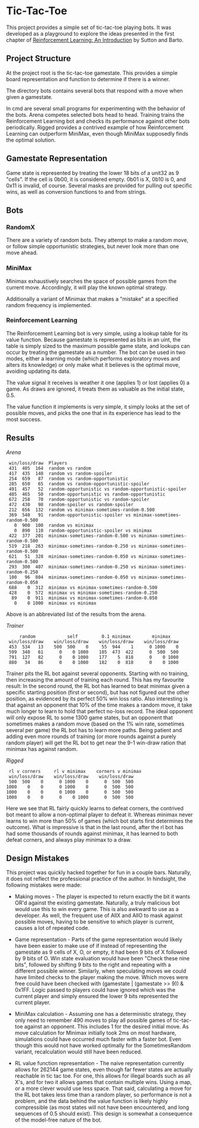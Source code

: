# Tic-Tac-Toe

This project provides a simple set of tic-tac-toe playing bots. It was developed
as a playground to explore the ideas presented in the first chapter of [Reinforcement
Learning: An Introduction](http://incompleteideas.net/book/the-book.html) by Sutton
and Barto.

## Project Structure

At the project root is the tic-tac-toe gamestate. This provides a simple board
representation and function to determine if there is a winner.

The directory bots contains several bots that respond with a move when given a
gamestate.

In cmd are several small programs for experimenting with the behavior of the bots.
Arena competes selected bots head to head. Training trains the Reinforcement
Learning bot and checks its performance against other bots periodically.
Rigged provides a contrived example of how Reinforcement Learning can outperform
MiniMax, even though MiniMax supposedly finds the optimal solution.

## Gamestate Representation

Game state is represented by treating the lower 18 bits of a unit32 as 9 "cells".
If the cell is 0b00, it is considered empty. 0b01 is X, 0b10 is 0, and 0x11 is
invalid, of course. Several masks are provided for pulling out specific wins, as
well as conversion functions to and from strings.

## Bots

### RandomX

There are a variety of random bots. They attempt to make a random move, or follow
simple opportunistic strategies, but never look more than one move ahead.

### MiniMax

Minimax exhaustively searches the space of possible games from the current move.
Accordingly, it will play the known optimal strategy.

Additionally a variant of Minimax that makes a "mistake" at a specified random
frequency is implemented.

### Reinforcement Learning

The Reinforcement Learning bot is very simple, using a lookup table for its value
function. Because gamestate is represented as bits in an uint, the table is simply
sized to the maximum possible game state, and lookups can occur by treating the
gamestate as a number. The bot can be used in two modes, either a learning mode
(which performs exploratory moves and alters its knowledge) or only make what it
believes is the optimal move, avoiding updating its data.

The value signal it receives is weather it one (applies 1) or lost (applies 0)
a game. As draws are ignored, it treats them as valuable as the initial state, 0.5.

The value function it implements is very simple, it simply looks at the set of
possible moves, and picks the one that in its experience has lead to the most
success.

## Results

*Arena*
```
 win/loss/draw  Players
 431  405  164  random vs random
 417  435  148  random vs random-spoiler
 254  659   87  random vs random-opportunistic
 285  650   65  random vs random-opportunistic-spoiler
 491  457   52  random-opportunistic vs random-opportunistic-spoiler
 485  465   50  random-opportunistic vs random-opportunistic
 672  258   70  random-opportunistic vs random-spoiler
 472  430   98  random-spoiler vs random-spoiler
 212  656  132  random vs minimax-sometimes-random-0.500
 369  540   91  random-opportunistic-spoiler vs minimax-sometimes-random-0.500
   0  900  100  random vs minimax
   0  890  110  random-opportunistic-spoiler vs minimax
 422  377  201  minimax-sometimes-random-0.500 vs minimax-sometimes-random-0.500
 519  218  263  minimax-sometimes-random-0.250 vs minimax-sometimes-random-0.500
 621   51  328  minimax-sometimes-random-0.050 vs minimax-sometimes-random-0.500
 293  300  407  minimax-sometimes-random-0.250 vs minimax-sometimes-random-0.250
 100   96  804  minimax-sometimes-random-0.050 vs minimax-sometimes-random-0.050
 688    0  312  minimax vs minimax-sometimes-random-0.500
 428    0  572  minimax vs minimax-sometimes-random-0.250
  89    0  911  minimax vs minimax-sometimes-random-0.050
   0    0 1000  minimax vs minimax
```
Above is an abbreviated list of the results from the arena.

*Trainer*
```
     random            self         0.1 minimax        minimax
 win/loss/draw    win/loss/draw    win/loss/draw    win/loss/draw
 453  534   13    500  500    0     55  944    1      0 1000    0
 599  340   61      0    0 1000    105  473  422      0  500  500
 791  127   82      0    0 1000    177    5  818      0    0 1000
 880   34   86      0    0 1000    182    0  818      0    0 1000
```
Trainer pits the RL bot against several opponents. Starting with no training,
then increasing the amount of training each round. This has my favourite result:
In the second round, the RL bot has learned to beat minimax given a specific
starting position (first or second), but has not figured out the other position,
as evidenced by its perfect 50% win loss ratio. Also interesting is that against
an opponent that 10% of the time makes a random move, it take much longer to learn
to hold that perfect no-loss record. The ideal opponent will only expose RL to
some 1300 game states, but an opponent that sometimes makes a random move (based
on the 1% win rate, sometimes several per game) the RL bot has to learn more paths.
Being patient and adding even more rounds of training (or more rounds against a
purely random player) will get the RL bot to get near the 9-1 win-draw ration that
minimax has against random.

*Rigged*
```
 rl v corners     rl v minimax    corners v minimax
 win/loss/draw    win/loss/draw    win/loss/draw
 500  500    0      0 1000    0      0  500  500
1000    0    0      0 1000    0      0  500  500
1000    0    0      0 1000    0      0  500  500
1000    0    0      0    0 1000      0  500  500
```

Here we see that RL fairly quickly learns to defeat corners, the contrived bot meant
to allow a non-optimal player to defeat it. Whereas minimax never learns to win more
than 50% of games (which bot starts first determines the outcome). What is impressive
is that in the last round, after the rl bot has had some thousands of rounds against
minimax, it has learned to both defeat corners, and always play minimax to a draw.

## Design Mistakes

This project was quickly hacked together for fun in a couple bars. Naturally, it
does not reflect the professional practice of the author. In hindsight, the
following mistakes were made:

* Making moves -
The player is expected to return exactly the bit it wants OR'd against the existing
gamestate. Naturally, a truly malicious bot would use this to win every game. This
is also awkward to use as a developer. As well, the frequent use of AllX and AllO
to mask against possible moves, having to be sensitive to which player is current,
causes a lot of repeated code.

* Game representation -
Parts of the game representation would likely have been easier to make use of if
instead of representing the gamestate as 9 cells of X, O, or empty, it had been
9 bits of X followed by 9 bits of O. Win state evaluation would have been "Check
these nine bits", followed by shifting 9 bits to the right and repeating with a
different possible winner. Similarly, when speculating moves we could have limited
checks to the player making the move. Which moves were free could have been checked
with (gamestate | (gamestate >> 9)) & 0x1FF. Logic passed to players could have
ignored which was the current player and simply ensured the lower 9 bits represented
the current player.

* MiniMax calculation -
Assuming one has a deterministic strategy, they only need to remember 490 moves
to play all possible games of tic-tac-toe against an opponent. This includes 1 for
the desired initial move. As move calculation for Minimax initially took 2ms on
most hardware, simulations could have occurred much faster with a faster bot.
Even though this would not have worked optimally for the SometimesRandom variant,
recalculation would still have been reduced.

* RL value function representation -
The naive representation currently allows for 262144 game states, even though far
fewer states are actually reachable in tic tac toe. For one, this allows for illegal
boards such as all X's, and for two it allows games that contain multiple wins.
Using a map, or a more clever  would use less space. That said, calculating a move
for the RL bot takes less time than a random player, so performance is not a problem,
and the data behind the value function is likely highly compressible (as most states
will not have been encountered, and long sequences of 0.5 should exist).
This design is somewhat a consequence of the model-free nature of the bot.
